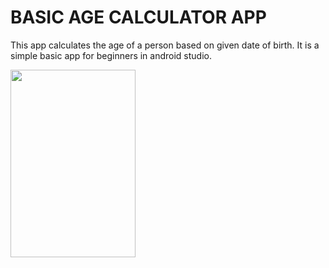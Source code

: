 <!DOCTYPE html>
<html>
<body>

  <h1> BASIC AGE CALCULATOR APP </h1>

<p>
This app calculates the age of a person based on given date of birth. It is a simple basic app for beginners in android studio.
</p>
<img src="https://github.com/singhanshika311/singhanshika311/basic-age-calculator-app/blob/main/pic.jpeg" width=200 height=300 align="left">
  </body>
  </html>
